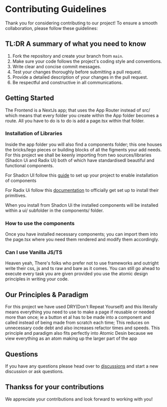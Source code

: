 # Contributing Guidelines

Thank you for considering contributing to our project! To ensure a smooth collaboration, please follow these guidelines:

## TL:DR A summary of what you need to know
1. Fork the repository and create your branch from `main`.
2. Make sure your code follows the project's coding style and conventions.
3. Write clear and concise commit messages.
4. Test your changes thoroughly before submitting a pull request.
5. Provide a detailed description of your changes in the pull request.
6. Be respectful and constructive in all communications.

## Getting Started

The Frontend is a NextJs app; that uses the App Router instead of src/ which means that every folder you create within the App folder becomes a route. 
All you have to do is to do is add a page.tsx within that folder.

### Installation of Libraries

Inside the app folder you will also find a components folder; this one houses the bricks/lego pieces or building blocks of all the figments your add needs. For this project we shall be keenly importing from two sources/libraries (Shadcn Ui and Radix Ui) both of which have standardisedl beautiful and functional components. 

For Shadcn UI follow this [guide](https://ui.shadcn.com/docs/installation/next) to set up your project to enable installation of components 

For Radix Ui follow this [documentation](https://www.radix-ui.com/themes/docs/overview/getting-started) to officially get set up to install their primitives.

When you install from Shadcn Ui the installed components will be installed within a ui/ subfolder in the components/ folder. 


### How to use the components

Once you have installed necessary components; you can import them into the page.tsx where you need them rendered and modify them accordingly.

### Can I use Vanilla JS/TS

Heaven yeah, There's folks who prefer not to use frameworks and outright write their css, js and ts raw and bare as it comes. 
You can still go ahead to execute every task you are given provided you use the atomic design principles in writing your code.

## Our Principles & Paradigm

For this project we have used DRY(Don't Repeat Yourself) and this literally means everything you need to use to make a page if reusable or needed more than once; ie a button et al has to be made into a component and called instead of being made from scratch each time; This reduces on unnecessary code debt and also increases refactor times and speeds. This principle and paradigm also fits perfectly into Atomic Desin because we view everything as an atom making up the larger part of the app

## Questions
If you have any questions please head over to [discussions](https://github.com/Samsonroyal/Clearpath/discussions) and start a new discussion or ask questions.  


## Thankss for your contributions
We appreciate your contributions and look forward to working with you!
